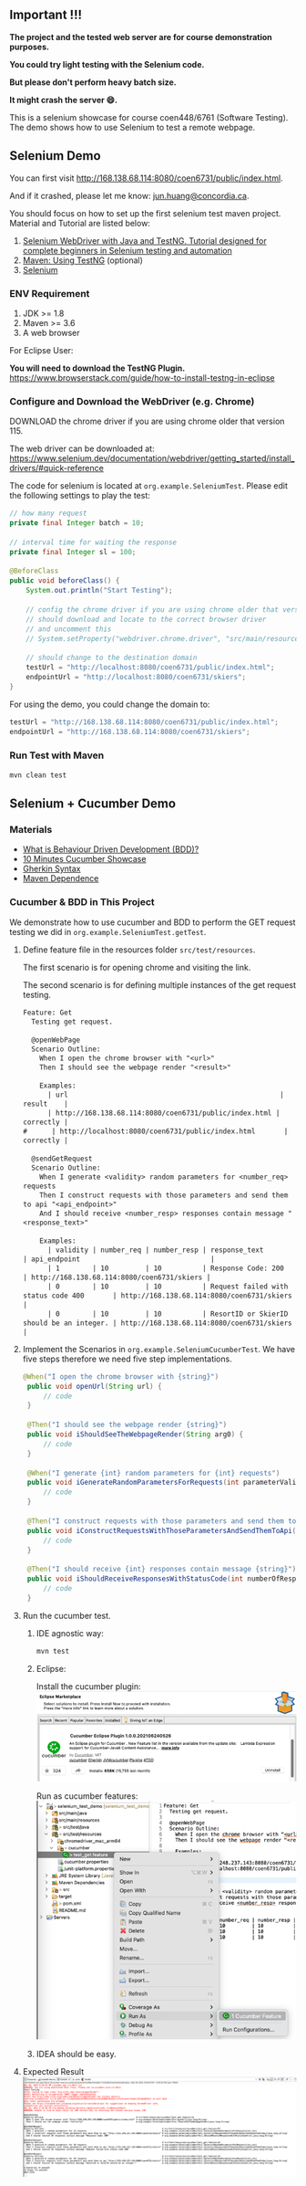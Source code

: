 ## Important !!!

**The project and the tested web server are for course demonstration purposes.**

**You could try light testing with the Selenium code.**

**But please don't perform heavy batch size.**

**It might crash the server :smile:.**

This is a selenium showcase for course coen448/6761 (Software Testing).
The demo shows how to use Selenium to test a remote webpage.

## Selenium Demo

You can first visit http://168.138.68.114:8080/coen6731/public/index.html.

And if it crashed, please let me know: [jun.huang@concordia.ca](jun.huang@concordia.ca).

You should focus on how to set up the first selenium test maven project.
Material and Tutorial are listed below:

1. [Selenium WebDriver with Java and TestNG. Tutorial designed for complete beginners in Selenium testing and automation](https://concordia.udemy.com/course/selenium-for-beginners/learn/lecture/14351810#overview)
2. [Maven: Using TestNG](https://maven.apache.org/surefire/maven-surefire-plugin/examples/testng.html) (optional)
3. [Selenium](https://www.selenium.dev/)

### ENV Requirement

1. JDK >= 1.8
2. Maven >= 3.6
3. A web browser

For Eclipse User:

**You will need to download the TestNG Plugin.**
https://www.browserstack.com/guide/how-to-install-testng-in-eclipse

### Configure and Download the WebDriver (e.g. Chrome)

DOWNLOAD the chrome driver if you are using chrome older that version 115.

The web driver can be downloaded
at: https://www.selenium.dev/documentation/webdriver/getting_started/install_drivers/#quick-reference

The code for selenium is located at `org.example.SeleniumTest`.
Please edit the following settings to play the test:

``` java 
// how many request
private final Integer batch = 10;

// interval time for waiting the response
private final Integer sl = 100;

@BeforeClass
public void beforeClass() {
    System.out.println("Start Testing");

    // config the chrome driver if you are using chrome older that version 115
    // should download and locate to the correct browser driver
    // and uncomment this
    // System.setProperty("webdriver.chrome.driver", "src/main/resources/chromedriver_mac_arm64/chromedriver");

    // should change to the destination domain
    testUrl = "http://localhost:8080/coen6731/public/index.html";
    endpointUrl = "http://localhost:8080/coen6731/skiers";
}
```

For using the demo, you could change the domain to:

``` java 
testUrl = "http://168.138.68.114:8080/coen6731/public/index.html";
endpointUrl = "http://168.138.68.114:8080/coen6731/skiers";
```

### Run Test with Maven

``` bash 
mvn clean test
```

## Selenium + Cucumber Demo

### Materials

- [What is Behaviour Driven Development (BDD)?](https://cucumber.io/docs/bdd/)
- [10 Minutes Cucumber Showcase](https://cucumber.io/docs/guides/10-minute-tutorial/?lang=java)
- [Gherkin Syntax](https://cucumber.io/docs/gherkin/reference/)
- [Maven Dependence](https://cucumber.io/docs/installation/java/)

### Cucumber & BDD in This Project

We demonstrate how to use cucumber and BDD to perform the GET request testing we did
in `org.example.SeleniumTest.getTest`.

1. Define feature file in the resources folder `src/test/resources`.

   The first scenario is for opening chrome and visiting the link.

   The second scenario is for defining multiple instances of the get request testing.
    ``` cherkin 
    Feature: Get
      Testing get request.
    
      @openWebPage
      Scenario Outline:
        When I open the chrome browser with "<url>"
        Then I should see the webpage render "<result>"
    
        Examples:
          | url                                                    | result    |
          | http://168.138.68.114:8080/coen6731/public/index.html | correctly |
    #      | http://localhost:8080/coen6731/public/index.html       | correctly |
    
      @sendGetRequest
      Scenario Outline:
        When I generate <validity> random parameters for <number_req> requests
        Then I construct requests with those parameters and send them to api "<api_endpoint>"
        And I should receive <number_resp> responses contain message "<response_text>"
    
        Examples:
          | validity | number_req | number_resp | response_text                             | api_endpoint                                |
          | 1        | 10         | 10          | Response Code: 200                        | http://168.138.68.114:8080/coen6731/skiers |
          | 0        | 10         | 10          | Request failed with status code 400       | http://168.138.68.114:8080/coen6731/skiers |
          | 0        | 10         | 10          | ResortID or SkierID should be an integer. | http://168.138.68.114:8080/coen6731/skiers |
    ```

2. Implement the Scenarios in `org.example.SeleniumCucumberTest`. We have five steps therefore we need five step
   implementations.
   ``` java 
   @When("I open the chrome browser with {string}")
    public void openUrl(String url) {
        // code
    }

    @Then("I should see the webpage render {string}")
    public void iShouldSeeTheWebpageRender(String arg0) {
        // code
    }

    @When("I generate {int} random parameters for {int} requests")
    public void iGenerateRandomParametersForRequests(int parameterValidity, int numberOfRequest) {
        // code
    }

    @Then("I construct requests with those parameters and send them to api {string}")
    public void iConstructRequestsWithThoseParametersAndSendThemToApi(String apiEndpoint) {
        // code
    }

    @Then("I should receive {int} responses contain message {string}")
    public void iShouldReceiveResponsesWithStatusCode(int numberOfResponse, String responseText) {
        // code 
    }
   ```
   
3. Run the cucumber test. 
   1. IDE agnostic way: 
      ``` bash
      mvn test
      ```
   2. Eclipse: 
   
      Install the cucumber plugin: 
      ![img.png](./imgs/cu.png)
   
      Run as cucumber features:
      ![img.png](./imgs/curun.png)
   3. IDEA should be easy. 

4. Expected Result
   ![img.png](./imgs/rs.png)